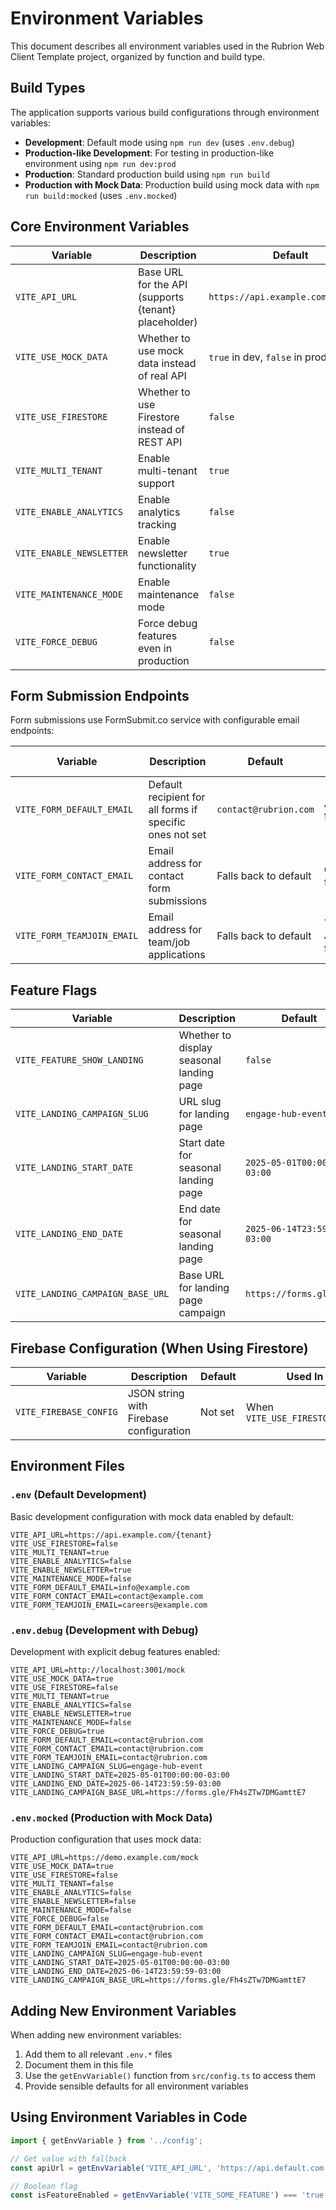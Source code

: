# Environment Variables

This document describes all environment variables used in the Rubrion Web Client Template project, organized by function and build type.

## Build Types

The application supports various build configurations through environment variables:

- **Development**: Default mode using `npm run dev` (uses `.env.debug`)
- **Production-like Development**: For testing in production-like environment using `npm run dev:prod`
- **Production**: Standard production build using `npm run build`
- **Production with Mock Data**: Production build using mock data with `npm run build:mocked` (uses `.env.mocked`)

## Core Environment Variables

| Variable                 | Description                                          | Default                            | Used In                       |
| ------------------------ | ---------------------------------------------------- | ---------------------------------- | ----------------------------- |
| `VITE_API_URL`           | Base URL for the API (supports {tenant} placeholder) | `https://api.example.com/{tenant}` | All builds                    |
| `VITE_USE_MOCK_DATA`     | Whether to use mock data instead of real API         | `true` in dev, `false` in prod     | All builds                    |
| `VITE_USE_FIRESTORE`     | Whether to use Firestore instead of REST API         | `false`                            | All builds                    |
| `VITE_MULTI_TENANT`      | Enable multi-tenant support                          | `true`                             | All builds                    |
| `VITE_ENABLE_ANALYTICS`  | Enable analytics tracking                            | `false`                            | All builds                    |
| `VITE_ENABLE_NEWSLETTER` | Enable newsletter functionality                      | `true`                             | All builds                    |
| `VITE_MAINTENANCE_MODE`  | Enable maintenance mode                              | `false`                            | All builds                    |
| `VITE_FORCE_DEBUG`       | Force debug features even in production              | `false`                            | `.env.debug` and debug builds |

## Form Submission Endpoints

Form submissions use FormSubmit.co service with configurable email endpoints:

| Variable                   | Description                                              | Default                  | Used For       |
| -------------------------- | -------------------------------------------------------- | ------------------------ | -------------- |
| `VITE_FORM_DEFAULT_EMAIL`  | Default recipient for all forms if specific ones not set | `contact@rubrion.com`    | All forms      |
| `VITE_FORM_CONTACT_EMAIL`  | Email address for contact form submissions               | Falls back to default    | Contact form   |
| `VITE_FORM_TEAMJOIN_EMAIL` | Email address for team/job applications                  | Falls back to default    | Team Join form |

## Feature Flags

| Variable                     | Description                              | Default                   | Used In              |
| ---------------------------- | ---------------------------------------- | ------------------------- | -------------------- |
| `VITE_FEATURE_SHOW_LANDING`  | Whether to display seasonal landing page | `false`                   | All builds           |
| `VITE_LANDING_CAMPAIGN_SLUG` | URL slug for landing page                | `engage-hub-event`        | When landing enabled |
| `VITE_LANDING_START_DATE`    | Start date for seasonal landing page     | `2025-05-01T00:00:00-03:00` | When landing enabled |
| `VITE_LANDING_END_DATE`      | End date for seasonal landing page       | `2025-06-14T23:59:59-03:00` | When landing enabled |
| `VITE_LANDING_CAMPAIGN_BASE_URL` | Base URL for landing page campaign      | `https://forms.gle/...`   | When landing enabled |

## Firebase Configuration (When Using Firestore)

| Variable               | Description                             | Default | Used In                        |
| ---------------------- | --------------------------------------- | ------- | ------------------------------ |
| `VITE_FIREBASE_CONFIG` | JSON string with Firebase configuration | Not set | When `VITE_USE_FIRESTORE=true` |

## Environment Files

### `.env` (Default Development)

Basic development configuration with mock data enabled by default:

```
VITE_API_URL=https://api.example.com/{tenant}
VITE_USE_FIRESTORE=false
VITE_MULTI_TENANT=true
VITE_ENABLE_ANALYTICS=false
VITE_ENABLE_NEWSLETTER=true
VITE_MAINTENANCE_MODE=false
VITE_FORM_DEFAULT_EMAIL=info@example.com
VITE_FORM_CONTACT_EMAIL=contact@example.com
VITE_FORM_TEAMJOIN_EMAIL=careers@example.com
```

### `.env.debug` (Development with Debug)

Development with explicit debug features enabled:

```
VITE_API_URL=http://localhost:3001/mock
VITE_USE_MOCK_DATA=true
VITE_USE_FIRESTORE=false
VITE_MULTI_TENANT=true
VITE_ENABLE_ANALYTICS=false
VITE_ENABLE_NEWSLETTER=true
VITE_MAINTENANCE_MODE=false
VITE_FORCE_DEBUG=true
VITE_FORM_DEFAULT_EMAIL=contact@rubrion.com
VITE_FORM_CONTACT_EMAIL=contact@rubrion.com
VITE_FORM_TEAMJOIN_EMAIL=contact@rubrion.com
VITE_LANDING_CAMPAIGN_SLUG=engage-hub-event
VITE_LANDING_START_DATE=2025-05-01T00:00:00-03:00
VITE_LANDING_END_DATE=2025-06-14T23:59:59-03:00
VITE_LANDING_CAMPAIGN_BASE_URL=https://forms.gle/Fh4sZTw7DMGamttE7
```

### `.env.mocked` (Production with Mock Data)

Production configuration that uses mock data:

```
VITE_API_URL=https://demo.example.com/mock
VITE_USE_MOCK_DATA=true
VITE_USE_FIRESTORE=false
VITE_MULTI_TENANT=false
VITE_ENABLE_ANALYTICS=false
VITE_ENABLE_NEWSLETTER=false
VITE_MAINTENANCE_MODE=false
VITE_FORCE_DEBUG=false
VITE_FORM_DEFAULT_EMAIL=contact@rubrion.com
VITE_FORM_CONTACT_EMAIL=contact@rubrion.com
VITE_FORM_TEAMJOIN_EMAIL=contact@rubrion.com
VITE_LANDING_CAMPAIGN_SLUG=engage-hub-event
VITE_LANDING_START_DATE=2025-05-01T00:00:00-03:00
VITE_LANDING_END_DATE=2025-06-14T23:59:59-03:00
VITE_LANDING_CAMPAIGN_BASE_URL=https://forms.gle/Fh4sZTw7DMGamttE7
```

## Adding New Environment Variables

When adding new environment variables:

1. Add them to all relevant `.env.*` files
2. Document them in this file
3. Use the `getEnvVariable()` function from `src/config.ts` to access them
4. Provide sensible defaults for all environment variables

## Using Environment Variables in Code

```typescript
import { getEnvVariable } from '../config';

// Get value with fallback
const apiUrl = getEnvVariable('VITE_API_URL', 'https://api.default.com');

// Boolean flag
const isFeatureEnabled = getEnvVariable('VITE_SOME_FEATURE') === 'true';
```

```

```
